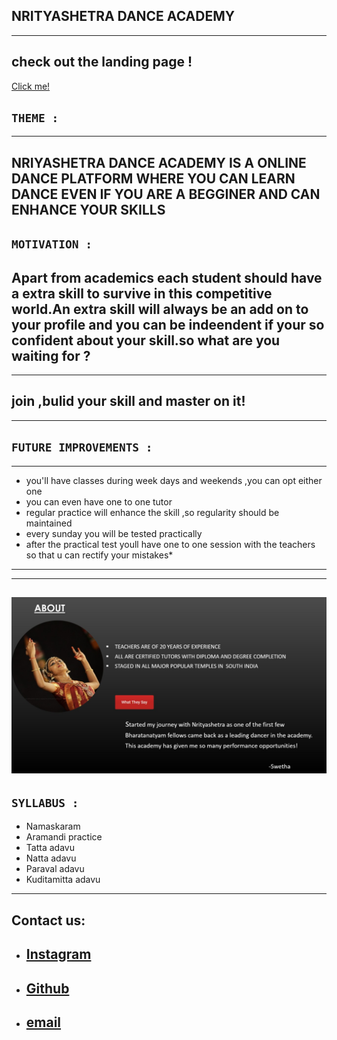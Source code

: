 ## **NRITYASHETRA DANCE ACADEMY**
---
check out the landing page !
---
[Click me!](https://raw.githubusercontent.com/moulika183/Cognizance/master/task3/TASK%203%20moulika%20sai.png)
## **`THEME :`**
---
**NRIYASHETRA DANCE ACADEMY IS A ONLINE DANCE PLATFORM WHERE YOU CAN LEARN DANCE EVEN IF YOU ARE A BEGGINER AND CAN ENHANCE YOUR SKILLS**
---
## **`MOTIVATION :`**
## Apart from academics each student should have a extra skill to survive in this competitive world.An extra skill will always be an add on to your profile and you can be indeendent if your so confident about your skill.so what are you waiting for ? 
---
join ,bulid your skill and master on it!
---
---
## **`FUTURE IMPROVEMENTS :`**
---
- you'll have classes during week days and weekends ,you can opt either one
- you can even have one to one tutor
- regular practice will enhance the skill ,so regularity should be maintained
- every sunday you will be tested practically
- after the practical test youll have one to one session with the teachers so that u can rectify your mistakes*
---
---
![alt text](https://raw.githubusercontent.com/moulika183/Cognizance/master/task3/landing%20page.jpg)
---
## **`SYLLABUS :`**
- Namaskaram
- Aramandi practice
- Tatta adavu
- Natta adavu
- Paraval adavu
- Kuditamitta adavu
---
## Contact us:
- ## [Instagram](https://www.google.com/url?sa=t&source=web&rct=j&url=https://www.instagram.com/moulika_sai_/&ved=2ahUKEwiKk7qF66f2AhWoTWwGHZE5Ad0Qjjh6BAgGEAE&usg=AOvVaw342VTMXEpSboeed4CmL_xy)
- ## [Github](https://github.com/moulika183/Cognizance.git)
- ## [email](mouliksai183@gmail.com)



